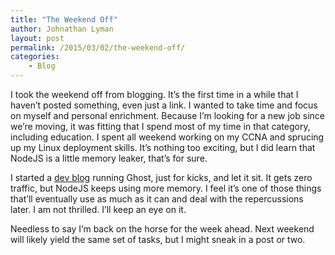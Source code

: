 ```yaml
---
title: "The Weekend Off"
author: Johnathan Lyman
layout: post
permalink: /2015/03/02/the-weekend-off/
categories:
    - Blog
---
```


I took the weekend off from blogging. It’s the first time in a while that I haven’t posted something, even just a link. I wanted to take time and focus on myself and personal enrichment. Because I’m looking for a new job since we’re moving, it was fitting that I spend most of my time in that category, including education. I spent all weekend working on my CCNA and sprucing up my Linux deployment skills. It’s nothing too exciting, but I did learn that NodeJS is a little memory leaker, that’s for sure.

I started a [dev blog](http://dev.jlyman.net) running Ghost, just for kicks, and let it sit. It gets zero traffic, but NodeJS keeps using more memory. I feel it’s one of those things that’ll eventually use as much as it can and deal with the repercussions later. I am not thrilled. I’ll keep an eye on it.

Needless to say I’m back on the horse for the week ahead. Next weekend will likely yield the same set of tasks, but I might sneak in a post or two.

